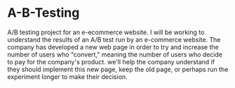 # A-B-Testing
A/B testing project for an e-ecommerce website.
I will be working to understand the results of an A/B test run by an e-commerce website. The company has developed a new web page in order to try and increase the number of users who "convert," meaning the number of users who decide to pay for the company's product. we'll help the company understand if they should implement this new page, keep the old page, or perhaps run the experiment longer to make their decision.
